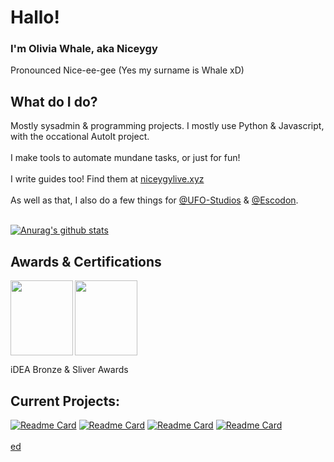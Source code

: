# Hallo!
### I'm Olivia Whale, aka Niceygy
Pronounced Nice-ee-gee
(Yes my surname is Whale xD)


## What do I do?

Mostly sysadmin & programming projects. I mostly use Python & Javascript, with the occational AutoIt project. <br> </br>
I make tools to automate mundane tasks, or just for fun!<br> </br>
I write guides too! Find them at [niceygylive.xyz](https://niceygylive.xyz) <br> </br>
As well as that, I also do a few things for [@UFO-Studios](https://github.com/ufo-studios) & [@Escodon](https://github.com/escodon). <br> </br>

[![Anurag's github stats](https://github-readme-stats.vercel.app/api?username=Niceygy&theme=blue-green)](https://github.com/anuraghazra/github-readme-stats)

## Awards & Certifications
 <img align="left" height="120px" width="100px" src="https://github.com/NiceygyLive/NiceygyLive/blob/main/ideaBronze.png?raw=true" />
 <img align="center" height="120px" width="100px" src="https://github.com/NiceygyLive/NiceygyLive/blob/main/ideaSilver.png?raw=true" />

iDEA Bronze & Sliver Awards

## Current Projects:
  [![Readme Card](https://github-readme-stats.vercel.app/api/pin/?username=ufo-studios&repo=thealiendoctor.com)](https://github.com/ufo-studios/thealiendoctor.com)
  [![Readme Card](https://github-readme-stats.vercel.app/api/pin/?username=ufo-studios&repo=AlienBot-Discord)](https://github.com/UFO-Studios/AlienBot-Discord)
  [![Readme Card](https://github-readme-stats.vercel.app/api/pin/?username=niceygy&repo=picam)](https://github.com/Niceygy/PiCam)
  [![Readme Card](https://github-readme-stats.vercel.app/api/pin/?username=ufo-studios&repo=WorkerDownloadRecorder)](https://github.com/UFO-Studios/WorkerDownloadRecorder)
<br></br>
[ed](https://inara.cz/data/sig/432/432951.jpg)

